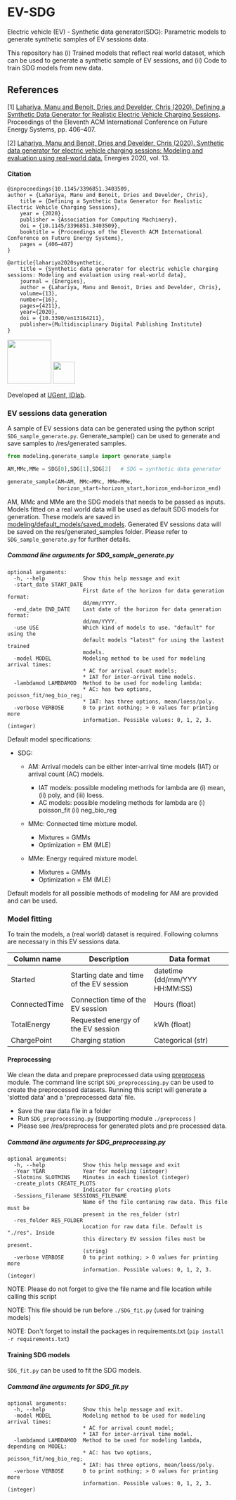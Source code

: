 ﻿# EV-SDG
Electric vehicle (EV) - Synthetic data generator(SDG): Parametric models to generate synthetic samples of EV sessions data.
 
This repository has
(i) Trained models that reflect real world dataset, which can be used to generate a synthetic sample of EV sessions, and
(ii) Code to train SDG models from new data.

## References
<a id="1">[1]</a> 
[Lahariya, Manu and Benoit, Dries and Develder, Chris (2020). 
Defining a Synthetic Data Generator for Realistic Electric Vehicle Charging Sessions](https://dl.acm.org/doi/10.1145/3396851.3403509). 
Proceedings of the Eleventh ACM International Conference on Future Energy Systems, pp. 406–407.

<a id="1">[2]</a> 
[Lahariya, Manu and Benoit, Dries and Develder, Chris (2020). 
Synthetic data generator for electric vehicle charging sessions: Modeling and evaluation using real-world data.](https://www.mdpi.com/1996-1073/13/16/4211)
Energies 2020, vol. 13.

#### Citation
```
@inproceedings{10.1145/3396851.3403509,
author = {Lahariya, Manu and Benoit, Dries and Develder, Chris},
    title = {Defining a Synthetic Data Generator for Realistic Electric Vehicle Charging Sessions},
    year = {2020},
    publisher = {Association for Computing Machinery},
    doi = {10.1145/3396851.3403509},
    booktitle = {Proceedings of the Eleventh ACM International Conference on Future Energy Systems},
    pages = {406–407}
}

@article{lahariya2020synthetic,
    title = {Synthetic data generator for electric vehicle charging sessions: Modeling and evaluation using real-world data},
    journal = {Energies},
    author = {Lahariya, Manu and Benoit, Dries and Develder, Chris},
    volume={13},
    number={16},
    pages={4211},
    year={2020},
    doi = {10.3390/en13164211},
    publisher={Multidisciplinary Digital Publishing Institute}
}
```
<img src="https://idlab.technology/assets/img/logo.jpg" width="100"> <img src="https://styleguide.ugent.be/files/uploads/logo_UGent_EN_RGB_2400_kleur_witbg.png" width="50">

Developed at [UGent, IDlab](https://www.ugent.be/ea/idlab/en). 



### EV sessions data generation
A sample of EV sessions data can be generated using the python script `SDG_sample_generate.py`. Generate_sample() can be used 
to generate and save samples to /res/generated samples. 


```python
from modeling.generate_sample import generate_sample

AM,MMc,MMe = SDG[0],SDG[1],SDG[2]   # SDG = synthetic data generator

generate_sample(AM=AM, MMc=MMc, MMe=MMe,
                horizon_start=horizon_start,horizon_end=horizon_end)
```

AM, MMc and MMe are the SDG models that needs to be passed as inputs. 
Models fitted on a real world data will be used as default SDG models for generation.
These models are saved in [modeling/default_models/saved_models](https://github.com/mlahariya/EV-SDG/tree/master/modeling/default_models/saved_models). 
Generated EV sessions data will be saved on the res/generated_samples folder. Please refer to  `SDG_sample_generate.py` for further details. 

##### Command line arguments for SDG_sample_generate.py

```
optional arguments:
  -h, --help            Show this help message and exit
  -start_date START_DATE
                        First date of the horizon for data generation format:
                        dd/mm/YYYY.
  -end_date END_DATE    Last date of the horizon for data generation format:
                        dd/mm/YYYY.
  -use USE              Which kind of models to use. "default" for using the
                        default models "latest" for using the lastest trained
                        models.
  -model MODEL          Modeling method to be used for modeling arrival times:
                        * AC for arrival count models;
                        * IAT for inter-arrival time models.
  -lambdamod LAMBDAMOD  Method to be used for modeling lambda:
                        * AC: has two options, poisson_fit/neg_bio_reg;
                        * IAT: has three options, mean/loess/poly.
  -verbose VERBOSE      0 to print nothing; > 0 values for printing more
                        information. Possible values: 0, 1, 2, 3. (integer)

```


Default model specifications:

* SDG:
    * AM: Arrival models can be either inter-arrival time models (IAT) or arrival count (AC) models.
        * IAT models: possible modeling methods for lambda are (i) mean, (ii) poly, and (iii) loess.
        * AC models: possible modeling methods for lambda are (i) poisson_fit (ii) neg_bio_reg
        
    * MMc: Connected time mixture model.
        * Mixtures = GMMs
        * Optimization = EM (MLE)
    * MMe: Energy required mixture model.
        * Mixtures = GMMs
        * Optimization = EM (MLE)

Default models for all possible methods of modeling for AM are provided and can be used.

### Model fitting

To train the models, a (real world) dataset is required. Following columns are necessary in this EV sessions data.

Column name | Description | Data format
--- | --- | ---
Started | Starting date and time of the EV session | datetime (dd/mm/YYY HH:MM:SS)
ConnectedTime | Connection time of the EV session | Hours (float)
TotalEnergy | Requested energy of the EV session | kWh (float)
ChargePoint | Charging station | Categorical (str) 

#### Preprocessing

We clean the data and prepare preprocessed data using [preprocess](preprocess) module. 
The command line script `SDG_preprocessing.py` can be used to create the preprocessed datasets. 
Running this script will generate a 'slotted data' and a 'preprocessed data' file. 

* Save the raw data file in a folder
* Run `SDG_preprocessing.py` (supporting module `./preprocess` )
* Please see /res/preprocess for generated plots and pre processed data.

##### Command line arguments for SDG_preprocessing.py

```
optional arguments:
  -h, --help            Show this help message and exit
  -Year YEAR            Year for modeling (integer)
  -Slotmins SLOTMINS    Minutes in each timeslot (integer)
  -create_plots CREATE_PLOTS
                        Indicator for creating plots
  -Sessions_filename SESSIONS_FILENAME
                        Name of the file contaning raw data. This file must be
                        present in the res_folder (str)
  -res_folder RES_FOLDER
                        Location for raw data file. Default is "./res". Inside
                        this directory EV session files must be present. 
                        (string)
  -verbose VERBOSE      0 to print nothing; > 0 values for printing more
                        information. Possible values: 0, 1, 2, 3. (integer)
```
 
NOTE: Please do not forget to give the file name and file location while calling this script

NOTE: This file should be run before `./SDG_fit.py` (used for training models)

NOTE: Don't forget to install the packages in requirements.txt 
(`pip install -r requirements.txt`)
 
#### Training SDG models

`SDG_fit.py` can be used to fit the SDG models. 

##### Command line arguments for SDG_fit.py
```
optional arguments:
  -h, --help            Show this help message and exit.
  -model MODEL          Modeling method to be used for modeling arrival times:
                        * AC for arrival count model;
                        * IAT for inter-arrival time model.
  -lambdamod LAMBDAMOD  Method to be used for modeling lambda, depending on MODEL: 
                        * AC: has two options, poisson_fit/neg_bio_reg;
                        * IAT: has three options, mean/loess/poly.
  -verbose VERBOSE      0 to print nothing; > 0 values for printing more
                        information. Possible values: 0, 1, 2, 3. (integer)
```
